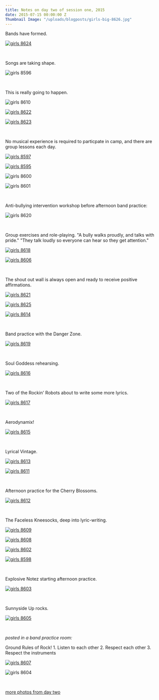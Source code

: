```yaml
---
title: Notes on day two of session one, 2015
date: 2015-07-15 00:00:00 Z
Thumbnail Image: "/uploads/blogposts/girls-big-8626.jpg"
---
```


Bands have formed.

[![girls 8624](/uploads/blogposts/girls-8624.jpg)](http://girlsrockri.org/wp-content/uploads/2015/07/girls-8624.jpg)

 

Songs are taking shape.

![girls 8596](/uploads/blogposts/girls-8596.jpg)

 

This is really going to happen.

![girls 8610](/uploads/blogposts/girls-8610.jpg)

[![girls 8622](/uploads/blogposts/girls-8622.jpg)](http://girlsrockri.org/wp-content/uploads/2015/07/girls-8622.jpg)

[![girls 8623](/uploads/blogposts/girls-8623.jpg)](http://girlsrockri.org/wp-content/uploads/2015/07/girls-8623.jpg)

 

No musical experience is required to particpate in camp, and there are group lessons each day.

[![girls 8597](/uploads/blogposts/girls-8597.jpg)](http://girlsrockri.org/wp-content/uploads/2015/07/girls-8597.jpg)

[![girls 8595](/uploads/blogposts/girls-8595.jpg)](http://girlsrockri.org/wp-content/uploads/2015/07/girls-8595.jpg)

![girls 8600](/uploads/blogposts/girls-8600.jpg)

![girls 8601](/uploads/blogposts/girls-8601.jpg)

 

Anti-bullying intervention workshop before afternoon band practice:

![girls 8620](/uploads/blogposts/girls-8620.jpg)

 

Group exercises and role-playing. "A bully walks proudly, and talks with pride." "They talk loudly so everyone can hear so they get attention."

[![girls 8618](/uploads/blogposts/girls-8618.jpg)](http://girlsrockri.org/wp-content/uploads/2015/07/girls-8618.jpg)

[![girls 8606](/uploads/blogposts/girls-8606.jpg)](http://girlsrockri.org/wp-content/uploads/2015/07/girls-8618.jpg)

 

The shout out wall is always open and ready to receive positive affirmations.

[![girls 8621](/uploads/blogposts/girls-8621.jpg)](http://girlsrockri.org/wp-content/uploads/2015/07/girls-8618.jpg)

[![girls 8625](/uploads/blogposts/girls-8625.jpg)](http://girlsrockri.org/wp-content/uploads/2015/07/girls-8618.jpg)

[![girls 8614](/uploads/blogposts/girls-8614.jpg)](http://girlsrockri.org/wp-content/uploads/2015/07/girls-8619.jpg)

 

Band practice with the Danger Zone.

[![girls 8619](/uploads/blogposts/girls-8619.jpg)](http://girlsrockri.org/wp-content/uploads/2015/07/girls-8619.jpg)

 

Soul Goddess rehearsing.

[![girls 8616](/uploads/blogposts/girls-8616.jpg)](http://girlsrockri.org/wp-content/uploads/2015/07/girls-8616.jpg)

 

Two of the Rockin' Robots about to write some more lyrics.

[![girls 8617](/uploads/blogposts/girls-8617.jpg)](http://girlsrockri.org/wp-content/uploads/2015/07/girls-8617.jpg)

 

Aerodynamix!

[![girls 8615](/uploads/blogposts/girls-8615.jpg)](http://girlsrockri.org/wp-content/uploads/2015/07/girls-8615.jpg)

 

Lyrical Vintage.

[![girls 8613](/uploads/blogposts/girls-8613.jpg)](http://girlsrockri.org/wp-content/uploads/2015/07/girls-8613.jpg)

[![girls 8611](/uploads/blogposts/girls-8611.jpg)](http://girlsrockri.org/wp-content/uploads/2015/07/girls-8611.jpg)

 

Afternoon practice for the Cherry Blossoms.

[![girls 8612](/uploads/blogposts/girls-8612.jpg)](http://girlsrockri.org/wp-content/uploads/2015/07/girls-8612.jpg)

 

The Faceless Kneesocks, deep into lyric-writing.

[![girls 8609](/uploads/blogposts/girls-8609.jpg)](http://girlsrockri.org/wp-content/uploads/2015/07/girls-8609.jpg)

[![girls 8608](/uploads/blogposts/girls-8608.jpg)](http://girlsrockri.org/wp-content/uploads/2015/07/girls-8608.jpg)

[![girls 8602](/uploads/blogposts/girls-8602.jpg)](http://girlsrockri.org/wp-content/uploads/2015/07/girls-8602.jpg)

[![girls 8598](/uploads/blogposts/girls-8598.jpg)](http://girlsrockri.org/wp-content/uploads/2015/07/girls-8597.jpg)

 

Explosive Notez starting afternoon practice.

[![girls 8603](/uploads/blogposts/girls-8603.jpg)](http://girlsrockri.org/wp-content/uploads/2015/07/girls-8603.jpg)

 

Sunnyside Up rocks.

[![girls 8605](/uploads/blogposts/girls-8605.jpg)](http://girlsrockri.org/wp-content/uploads/2015/07/girls-8605.jpg)

 

_posted in a band practice room:_

Ground Rules of Rock! 1. Listen to each other 2. Respect each other 3. Respect the instruments

[![girls 8607](/uploads/blogposts/girls-8607.jpg)](http://girlsrockri.org/wp-content/uploads/2015/07/girls-8607.jpg)

![girls 8604](/uploads/blogposts/girls-8604.jpg)

 

[more photos from day two](https://www.flickr.com/photos/girlsrockri/sets/72157655897684675)

